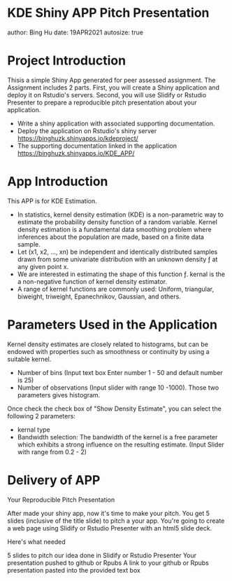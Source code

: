 KDE Shiny APP Pitch Presentation
========================================================
author: Bing Hu
date:   19APR2021
autosize: true

Project Introduction
========================================================
Thisis a simple Shiny App generated for peer assessed assignment. The Assignment includes 2 parts. First, you will create a Shiny application and deploy it on Rstudio's servers. Second, you will use Slidify or Rstudio Presenter to prepare a reproducible pitch presentation about your application.

- Write a shiny application with associated supporting documentation. 
- Deploy the application on Rstudio's shiny server
<https://binghuzk.shinyapps.io/kdeproject/>
- The supporting documentation linked in the application
<https://binghuzk.shinyapps.io/KDE_APP/>

App Introduction
========================================================
This APP is for KDE Estimation.
- In statistics, kernel density estimation (KDE) is a non-parametric way to estimate the probability density function of a random variable. Kernel density estimation is a fundamental data smoothing problem where inferences about the population are made, based on a finite data sample. 
- Let (x1, x2, …, xn) be independent and identically distributed samples drawn from some univariate distribution with an unknown density ƒ at any given point x. 
- We are interested in estimating the shape of this function ƒ. kernal is the a non-negative function of kernel density estimator. 
- A range of kernel functions are commonly used: Uniform, triangular, biweight, triweight, Epanechnikov, Gaussian, and others. 



Parameters Used in the Application
========================================================
Kernel density estimates are closely related to histograms, but can be endowed with properties such as smoothness or continuity by using a suitable kernel. 
- Number of bins (Input text box Enter number 1 - 50 and default number is 25)
- Number of observations (Input slider with range 10 -1000).
Those two parameters gives histogram.

Once check the check box of "Show Density Estimate", you can select the following 2 parameters:
- kernal type 
- Bandwidth selection: The bandwidth of the kernel is a free parameter which exhibits a strong influence on the resulting estimate. (Input Slider with range from 0.2 - 2) 


Delivery of APP
========================================================
Your Reproducible Pitch Presentation

After made your shiny app, now it's time to make your pitch. You get 5 slides (inclusive of the title slide)  to pitch a your app. You're going to create a web page using Slidify or Rstudio Presenter with an html5 slide deck.

Here's what needed

5 slides to pitch our idea done in Slidify or Rstudio Presenter
Your presentation pushed to github or Rpubs
A link to your github or Rpubs presentation pasted into the provided text box

